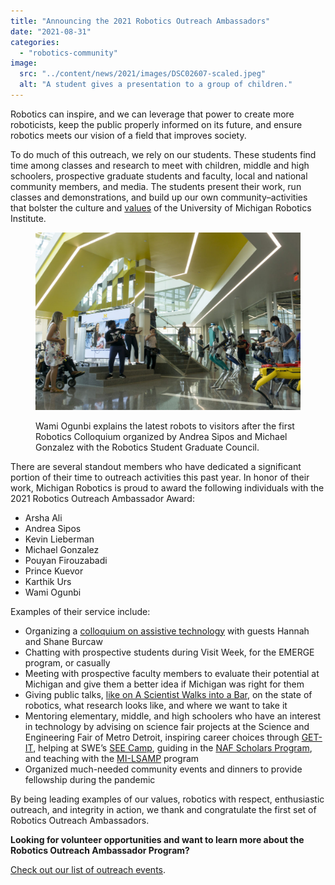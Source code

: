 ```yaml
---
title: "Announcing the 2021 Robotics Outreach Ambassadors"
date: "2021-08-31"
categories: 
  - "robotics-community"
image: 
  src: "../content/news/2021/images/DSC02607-scaled.jpeg"
  alt: "A student gives a presentation to a group of children."
---
```


Robotics can inspire, and we can leverage that power to create more roboticists, keep the public properly informed on its future, and ensure robotics meets our vision of a field that improves society.

To do much of this outreach, we rely on our students. These students find time among classes and research to meet with children, middle and high schoolers, prospective graduate students and faculty, local and national community members, and media. The students present their work, run classes and demonstrations, and build up our own community–activities that bolster the culture and [values](https://2024.robotics.umich.edu/about/values/) of the University of Michigan Robotics Institute.

<figure>

![](images/DSC02607-1024x685.jpeg)

<figcaption>

Wami Ogunbi explains the latest robots to visitors after the first Robotics Colloquium organized by Andrea Sipos and Michael Gonzalez with the Robotics Student Graduate Council.

</figcaption>

</figure>

<!--more-->

There are several standout members who have dedicated a significant portion of their time to outreach activities this past year. In honor of their work, Michigan Robotics is proud to award the following individuals with the 2021 Robotics Outreach Ambassador Award:

- Arsha Ali
- Andrea Sipos
- Kevin Lieberman
- Michael Gonzalez
- Pouyan Firouzabadi
- Prince Kuevor
- Karthik Urs
- Wami Ogunbi

Examples of their service include:

- Organizing a [colloquium on assistive technology](https://www.youtube.com/watch?v=kntWkuRc9oY) with guests Hannah and Shane Burcaw
- Chatting with prospective students during Visit Week, for the EMERGE program, or casually
- Meeting with prospective faculty members to evaluate their potential at Michigan and give them a better idea if Michigan was right for them
- Giving public talks, [like on A Scientist Walks into a Bar](https://drive.google.com/file/d/1zUPRgpg2YZsdXnYuWTH36QVEP7hoDMgt/view?usp=sharing), on the state of robotics, what research looks like, and where we want to take it
- Mentoring elementary, middle, and high schoolers who have an interest in technology by advising on science fair projects at the Science and Engineering Fair of Metro Detroit, inspiring career choices through [GET-IT](https://mcwt.org/programs/list/K-12-Initiatives/GET-IT-PROGRAM), helping at SWE’s [SEE Camp](https://www.seecamp.org/), guiding in the [NAF Scholars Program](https://mez.engin.umich.edu/naf-future-ready-scholars/), and teaching with the [MI-LSAMP](https://www.milsamp.org/about-us/) program
- Organized much-needed community events and dinners to provide fellowship during the pandemic

By being leading examples of our values, robotics with respect, enthusiastic outreach, and integrity in action, we thank and congratulate the first set of Robotics Outreach Ambassadors.

**Looking for volunteer opportunities and want to learn more about the Robotics Outreach Ambassador Program?**

[Check out our list of outreach events](https://docs.google.com/spreadsheets/d/19nhZK_DM6uF_YKqY0mlQarLoiZuDJGgBw6g0dWkxZkg/edit).
